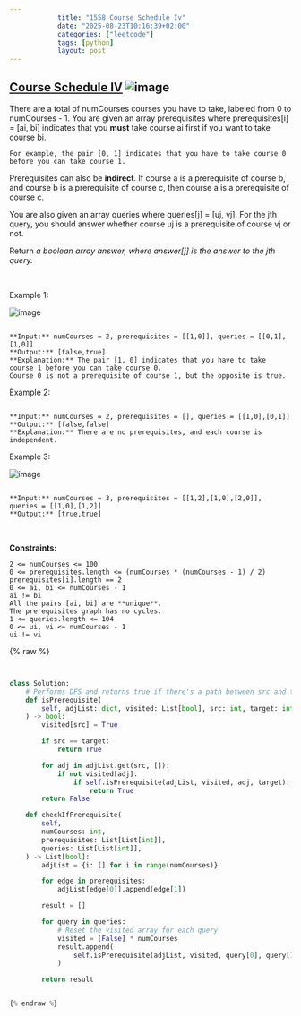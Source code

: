 ```yaml
---
            title: "1558 Course Schedule Iv"
            date: "2025-08-23T10:16:39+02:00"
            categories: ["leetcode"]
            tags: [python]
            layout: post
---
```

            
## [Course Schedule IV](https://leetcode.com/problems/course-schedule-iv) ![image](https://img.shields.io/badge/Difficulty-Medium-orange)

There are a total of numCourses courses you have to take, labeled from 0 to numCourses - 1. You are given an array prerequisites where prerequisites[i] = [ai, bi] indicates that you **must** take course ai first if you want to take course bi.

	For example, the pair [0, 1] indicates that you have to take course 0 before you can take course 1.

Prerequisites can also be **indirect**. If course a is a prerequisite of course b, and course b is a prerequisite of course c, then course a is a prerequisite of course c.

You are also given an array queries where queries[j] = [uj, vj]. For the jth query, you should answer whether course uj is a prerequisite of course vj or not.

Return *a boolean array *answer*, where *answer[j]* is the answer to the *jth* query.*

 

Example 1:

![image](https://assets.leetcode.com/uploads/2021/05/01/courses4-1-graph.jpg)
```

**Input:** numCourses = 2, prerequisites = [[1,0]], queries = [[0,1],[1,0]]
**Output:** [false,true]
**Explanation:** The pair [1, 0] indicates that you have to take course 1 before you can take course 0.
Course 0 is not a prerequisite of course 1, but the opposite is true.

```

Example 2:

```

**Input:** numCourses = 2, prerequisites = [], queries = [[1,0],[0,1]]
**Output:** [false,false]
**Explanation:** There are no prerequisites, and each course is independent.

```

Example 3:

![image](https://assets.leetcode.com/uploads/2021/05/01/courses4-3-graph.jpg)
```

**Input:** numCourses = 3, prerequisites = [[1,2],[1,0],[2,0]], queries = [[1,0],[1,2]]
**Output:** [true,true]

```

 

**Constraints:**

	2 <= numCourses <= 100
	0 <= prerequisites.length <= (numCourses * (numCourses - 1) / 2)
	prerequisites[i].length == 2
	0 <= ai, bi <= numCourses - 1
	ai != bi
	All the pairs [ai, bi] are **unique**.
	The prerequisites graph has no cycles.
	1 <= queries.length <= 104
	0 <= ui, vi <= numCourses - 1
	ui != vi

{% raw %}


```python


class Solution:
    # Performs DFS and returns true if there's a path between src and target and false otherwise.
    def isPrerequisite(
        self, adjList: dict, visited: List[bool], src: int, target: int
    ) -> bool:
        visited[src] = True

        if src == target:
            return True

        for adj in adjList.get(src, []):
            if not visited[adj]:
                if self.isPrerequisite(adjList, visited, adj, target):
                    return True
        return False

    def checkIfPrerequisite(
        self,
        numCourses: int,
        prerequisites: List[List[int]],
        queries: List[List[int]],
    ) -> List[bool]:
        adjList = {i: [] for i in range(numCourses)}

        for edge in prerequisites:
            adjList[edge[0]].append(edge[1])

        result = []

        for query in queries:
            # Reset the visited array for each query
            visited = [False] * numCourses
            result.append(
                self.isPrerequisite(adjList, visited, query[0], query[1])
            )

        return result


{% endraw %}
```
